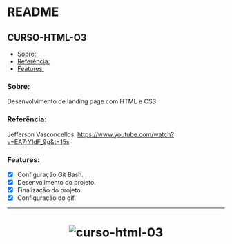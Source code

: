 # README

## CURSO-HTML-O3

- [Sobre:](#Sobre:)
- [Referência:](#Referência:)
- [Features:](#Features:)

### Sobre:
Desenvolvimento de landing page com HTML e CSS.

### Referência:
Jefferson Vasconcellos: https://www.youtube.com/watch?v=EA7rYIdF_9g&t=15s

### Features:
- [x] Configuração Git Bash.
- [x] Desenvolimento do projeto.
- [x] Finalização do projeto.
- [x] Configuração do gif.

---

<h1 align="center">
    <img alt="curso-html-03" title="curso-html-03" src="./img/curso-html-03.gif">
</h1>
